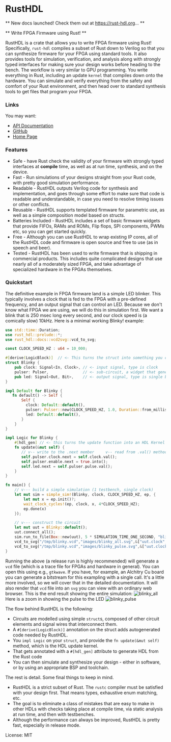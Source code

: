 # RustHDL

** New docs launched!  Check them out at https://rust-hdl.org... **

** Write FPGA Firmware using Rust! **


RustHDL is a crate that allows you to write FPGA firmware using Rust!
Specifically, `rust-hdl` compiles a subset of Rust down to Verilog so that
you can synthesize firmware for your FPGA using standard tools.  It also
provides tools for simulation, verification, and analysis along with strongly
typed interfaces for making sure your design works before heading to the bench.
The workflow is very similar to GPU programming.  You write everything in Rust,
including an update `kernel` that compiles down onto the hardware.  You can simulate
and verify everything from the safety and comfort of your Rust environment, and
then head over to standard synthesis tools to get files that program your FPGA.

### Links

You may want:

- [API Documentation](https://docs.rs/rust-hdl/latest/rust_hdl/)
- [GitHub](https://github.com/samitbasu/rust-hdl)
- [Home Page](https://rust-hdl.org)

### Features
* Safe - have Rust check the validity of your firmware with
strongly typed interfaces at **compile** time, as well as at
run time, synthesis, and on the device.
* Fast - Run simulations of your designs straight from your
Rust code, with pretty good simulation performance.
* Readable - RustHDL outputs Verilog code for synthesis and
implementation, and goes through some effort to make sure that
code is readable and understandable, in case you need to resolve
timing issues or other conflicts.
* Reusable - RustHDL supports templated firmware for parametric
use, as well as a simple composition model based on structs.
* Batteries Included - RustHDL includes a set of basic firmware
widgets that provide FIFOs, RAMs and ROMs, Flip flops, SPI components,
PWMs etc, so you can get started quickly.
* Free - Although you can use RustHDL to wrap existing IP cores,
all of the RustHDL code and firmware is open source and free to use (as in speech and beer).
* Tested - RustHDL has been used to write firmware that is shipping in commercial products.
This includes quite complicated designs that use nearly all of a moderately sized FPGA,
and take advantage of specialized hardware in the FPGAs themselves.

### Quickstart

The definitive example in FPGA firmware land is a simple LED blinker.  This typically
involves a clock that is fed to the FPGA with a pre-defined frequency, and an output
signal that can control an LED.  Because we don't know what FPGA we are using, we will
do this in simulation first.  We want a blink that is 250 msec long every second, and
our clock speed is (a comically slow) 10kHz.  Here is a minimal working Blinky! example:

```rust
use std::time::Duration;
use rust_hdl::prelude::*;
use rust_hdl::docs::vcd2svg::vcd_to_svg;

const CLOCK_SPEED_HZ : u64 = 10_000;

#[derive(LogicBlock)]  // <- This turns the struct into something you can simulate/synthesize
struct Blinky {
    pub clock: Signal<In, Clock>, // <- input signal, type is clock
    pulser: Pulser,               // <- sub-circuit, a widget that generates pulses
    pub led: Signal<Out, Bit>,    // <- output signal, type is single bit
}

impl Default for Blinky {
   fn default() -> Self {
       Self {
         clock: Default::default(),
         pulser: Pulser::new(CLOCK_SPEED_HZ, 1.0, Duration::from_millis(250)),
         led: Default::default(),
       }
    }
}

impl Logic for Blinky {
    #[hdl_gen] // <- this turns the update function into an HDL Kernel that can be turned into Verilog
    fn update(&mut self) {
       // v-- write to the .next member     v-- read from .val() method
       self.pulser.clock.next = self.clock.val();
       self.pulser.enable.next = true.into();
       self.led.next = self.pulser.pulse.val();
    }
}

fn main() {
    // v--- build a simple simulation (1 testbench, single clock)
    let mut sim = simple_sim!(Blinky, clock, CLOCK_SPEED_HZ, ep, {
        let mut x = ep.init()?;
        wait_clock_cycles!(ep, clock, x, 4*CLOCK_SPEED_HZ);
        ep.done(x)
    });

    // v--- construct the circuit
    let mut uut = Blinky::default();
    uut.connect_all();
    sim.run_to_file(Box::new(uut), 5 * SIMULATION_TIME_ONE_SECOND, "blinky.vcd").unwrap();
    vcd_to_svg("/tmp/blinky.vcd","images/blinky_all.svg",&["uut.clock", "uut.led"], 0, 4_000_000_000_000).unwrap();
    vcd_to_svg("/tmp/blinky.vcd","images/blinky_pulse.svg",&["uut.clock", "uut.led"], 900_000_000_000, 1_500_000_000_000).unwrap();
}
```

Running the above (a release run is highly recommended) will generate a `vcd` file (which is
a trace file for FPGAs and hardware in general).  You can open this using e.g., `gtkwave`.
If you have, for example, an Alchitry Cu board you can generate a bitstream for this exampling
with a single call.  It's a little more involved, so we will cover that in the detailed
documentation.  It will also render that `vcd` file into an `svg` you can view with an ordinary
web browser.  This is the end result showing the entire simulation:
![blinky_all](https://github.com/samitbasu/rust-hdl/raw/main/rust-hdl/images/blinky_all.svg)
Here is a zoom in showing the pulse to the LED
![blinky_pulse](https://github.com/samitbasu/rust-hdl/raw/main/rust-hdl/images/blinky_pulse.svg)

The flow behind RustHDL is the following:

- Circuits are modelled using simple `struct`s, composed of other circuit elements and
signal wires that interconnect them.
- A `#[derive(LogicBlock)]` annotation on the struct adds autogenerated code needed by
RustHDL.
- You `impl Logic` on your `struct`, and provide the `fn update(&mut self)` method, which
is the HDL update kernel.
- That gets annotated with a `#[hdl_gen]` attribute to generate HDL from the Rust code
- You can then simulate and synthesize your design - either in software, or by using an
appropriate BSP and toolchain.

The rest is detail.  Some final things to keep in mind.

- RustHDL is a strict subset of Rust.  The `rustc` compiler must be satisfied with your
design first.  That means types, exhaustive enum matching, etc.
- The goal is to eliminate a class of mistakes that are easy to make in other HDLs with
checks taking place at compile time, via static analysis at run time, and then with
testbenches.
- Although the performance can always be improved, RustHDL is pretty fast, especially in
release mode.


License: MIT
